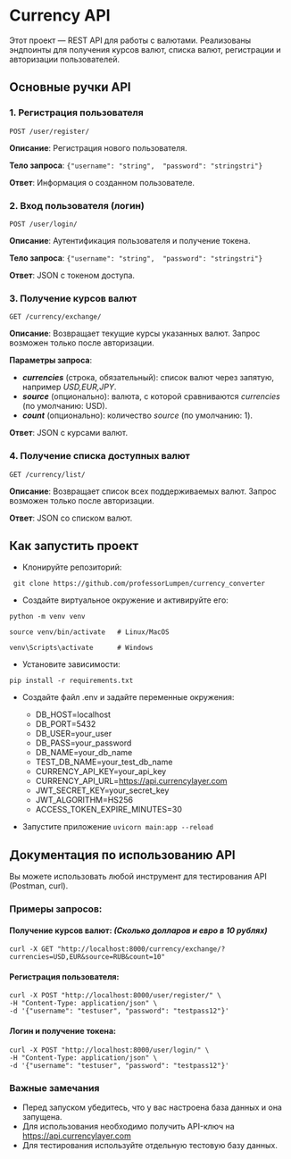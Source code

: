 # Currency API

Этот проект — REST API для работы с валютами. Реализованы эндпоинты для получения курсов валют, списка валют, регистрации и авторизации пользователей.

## Основные ручки API

### 1. Регистрация пользователя

``` POST /user/register/ ```

**Описание**: Регистрация нового пользователя.

**Тело запроса**: ```{"username": "string",  "password": "stringstri"}```

**Ответ**: Информация о созданном пользователе.

### 2. Вход пользователя (логин)

```POST /user/login/```

**Описание**: Аутентификация пользователя и получение токена.

**Тело запроса**: ```{"username": "string",  "password": "stringstri"} ```

**Ответ**: JSON с токеном доступа.

### 3. Получение курсов валют

```GET /currency/exchange/```

**Описание**: Возвращает текущие курсы указанных валют. Запрос возможен только после авторизации.

**Параметры запроса**:
+ ***currencies*** (строка, обязательный): список валют через запятую, например *USD,EUR,JPY*.
+ ***source*** (опционально): валюта, с которой сравниваются *currencies* (по умолчанию: USD).
+ ***count*** (опционально): количество *source* (по умолчанию: 1).

**Ответ**: JSON с курсами валют.

### 4. Получение списка доступных валют

```GET /currency/list/```

**Описание**: Возвращает список всех поддерживаемых валют. Запрос возможен только после авторизации.

**Ответ**: JSON со списком валют.

## Как запустить проект
* Клонируйте репозиторий:

``` git clone https://github.com/professorLumpen/currency_converter```

* Создайте виртуальное окружение и активируйте его:

```python -m venv venv```

```source venv/bin/activate   # Linux/MacOS```

```venv\Scripts\activate      # Windows ```
* Установите зависимости:

```pip install -r requirements.txt```
* Создайте файл .env и задайте переменные окружения:
  + DB_HOST=localhost
  + DB_PORT=5432
  + DB_USER=your_user
  + DB_PASS=your_password
  + DB_NAME=your_db_name
  + TEST_DB_NAME=your_test_db_name 
  + CURRENCY_API_KEY=your_api_key 
  + CURRENCY_API_URL=https://api.currencylayer.com
  + JWT_SECRET_KEY=your_secret_key 
  + JWT_ALGORITHM=HS256 
  + ACCESS_TOKEN_EXPIRE_MINUTES=30


* Запустите приложение
``` uvicorn main:app --reload ```


## Документация по использованию API
Вы можете использовать любой инструмент для тестирования API (Postman, curl).

### Примеры запросов:

#### Получение курсов валют: *(Сколько долларов и евро в 10 рублях)*

```
curl -X GET "http://localhost:8000/currency/exchange/?currencies=USD,EUR&source=RUB&count=10"
```


#### Регистрация пользователя:


```
curl -X POST "http://localhost:8000/user/register/" \
-H "Content-Type: application/json" \
-d '{"username": "testuser", "password": "testpass12"}'
```

#### Логин и получение токена:
```
curl -X POST "http://localhost:8000/user/login/" \
-H "Content-Type: application/json" \
-d '{"username": "testuser", "password": "testpass12"}'
```

### Важные замечания
+ Перед запуском убедитесь, что у вас настроена база данных и она запущена.
+ Для использования необходимо получить API-ключ на https://api.currencylayer.com
+ Для тестирования используйте отдельную тестовую базу данных.